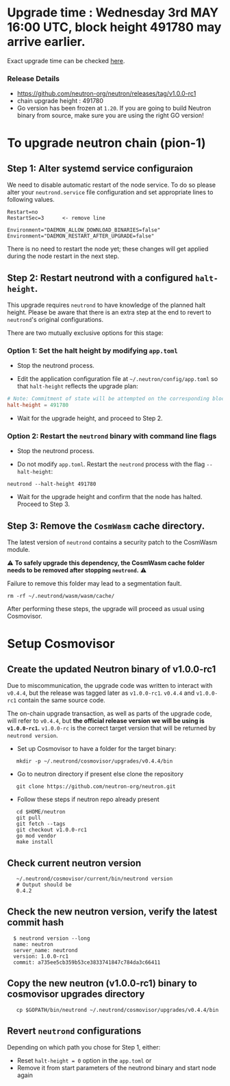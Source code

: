 # Upgrade time : Wednesday 3rd MAY 16:00 UTC, block height 491780 may arrive earlier.
Exact upgrade time can be checked [here](https://testnet.mintscan.io/neutron-testnet/blocks/491780).

### Release Details
* https://github.com/neutron-org/neutron/releases/tag/v1.0.0-rc1
* chain upgrade height : 491780
* Go version has been frozen at `1.20`. If you are going to build Neutron binary from source, make sure you are using the right GO version!

# To upgrade neutron chain (pion-1)

## Step 1: Alter systemd service configuraion 

We need to disable automatic restart of the node service. To do so please alter your `neutrond.service` file configuration and set appropriate lines to following values.

```
Restart=no 
RestartSec=3      <- remove line

Environment="DAEMON_ALLOW_DOWNLOAD_BINARIES=false"
Environment="DAEMON_RESTART_AFTER_UPGRADE=false"
```

There is no need to restart the node yet; these changes will get applied during the node restart in the next step.

## Step 2: Restart neutrond with a configured `halt-height`.

This upgrade requires `neutrond` to have knowledge of the planned halt height. Please be aware that there is an extra step at the end to revert to `neutrond`'s original configurations.

There are two mutually exclusive options for this stage:

### Option 1: Set the halt height by modifying `app.toml`

* Stop the neutrond process.

* Edit the application configuration file at `~/.neutron/config/app.toml` so that `halt-height` reflects the upgrade plan:

```toml
# Note: Commitment of state will be attempted on the corresponding block.
halt-height = 491780
```

* Wait for the upgrade height, and proceed to Step 2.

### Option 2: Restart the `neutrond` binary with command line flags

* Stop the neutrond process.

* Do not modify `app.toml`. Restart the `neutrond` process with the flag `--halt-height`:
```shell
neutrond --halt-height 491780
```

* Wait for the upgrade height and confirm that the node has halted. Proceed to Step 3.

## Step 3: Remove the `CosmWasm` cache directory.

The latest version of `neutrond` contains a security patch to the CosmWasm module. 

⚠️ **To safely upgrade this dependency, the CosmWasm cache folder needs to be removed after stopping `neutrond`.** ⚠️ 

Failure to remove this folder may lead to a segmentation fault.

```shell
rm -rf ~/.neutrond/wasm/wasm/cache/
```

After performing these steps, the upgrade will proceed as usual using Cosmovisor.

# Setup Cosmovisor

## Create the updated Neutron binary of v1.0.0-rc1

Due to miscommunication, the upgrade code was written to interact with `v0.4.4`, but the release was tagged later as `v1.0.0-rc1`. `v0.4.4` and `v1.0.0-rc1` contain the same source code.

The on-chain upgrade transaction, as well as parts of the upgrade code, will refer to `v0.4.4`, but **the official release version we will be using is `v1.0.0-rc1`.** `v1.0.0-rc` is the correct target version that will be returned by `neutrond version`.

* Set up Cosmovisor to have a folder for the target binary:

```shell
   mkdir -p ~/.neutrond/cosmovisor/upgrades/v0.4.4/bin
```

* Go to neutron directory if present else clone the repository

```shell
   git clone https://github.com/neutron-org/neutron.git
```

* Follow these steps if neutron repo already present

```shell
   cd $HOME/neutron
   git pull
   git fetch --tags
   git checkout v1.0.0-rc1
   go mod vendor
   make install
```

## Check current neutron version
```shell
   ~/.neutrond/cosmovisor/current/bin/neutrond version
   # Output should be
   0.4.2
```

## Check the new neutron version, verify the latest commit hash

```shell
  $ neutrond version --long
  name: neutron
  server_name: neutrond
  version: 1.0.0-rc1
  commit: a735ee5cb359b53ce3833741847c784da3c66411
```

## Copy the new neutron (v1.0.0-rc1) binary to cosmovisor upgrades directory

```shell
   cp $GOPATH/bin/neutrond ~/.neutrond/cosmovisor/upgrades/v0.4.4/bin
```

## Revert `neutrond` configurations

Depending on which path you chose for Step 1, either:

* Reset `halt-height = 0` option in the `app.toml` or
* Remove it from start parameters of the neutrond binary and start node again
